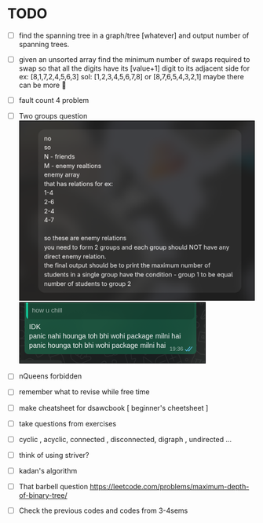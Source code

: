 # TODO 

- [ ] find the spanning tree in a graph/tree [whatever] and output number of spanning trees. 
- [ ] given an unsorted array find the minimum number of swaps required to swap so that all the digits have its [value+1] digit to its adjacent side 
for ex: [8,1,7,2,4,5,6,3]
    sol: [1,2,3,4,5,6,7,8] or [8,7,6,5,4,3,2,1] maybe there can be more 🤔 

- [ ] fault count 4 problem 
- [ ] Two groups question 
![this is the description](./media/twoGroupsQ.png)
![this is the description](./media/twoGroupsS.png)
- [ ] nQueens forbidden
- [ ] remember what to revise while free time
- [ ] make cheatsheet for dsawcbook [ beginner's cheetsheet ]   
 - [ ] take questions from exercises  
 - [ ] cyclic , acyclic, connected , disconnected, digraph , undirected ...
- [ ] think of using striver?
- [ ] kadan's algorithm
- [ ] That barbell question
https://leetcode.com/problems/maximum-depth-of-binary-tree/
- [ ] Check the previous codes and codes from 3-4sems
